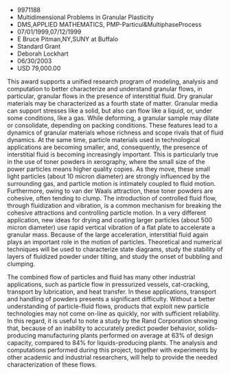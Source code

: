 
* 9971188
* Multidimensional Problems in Granular Plasticity
* DMS,APPLIED MATHEMATICS, PMP-Particul&MultiphaseProcess
* 07/01/1999,07/12/1999
* E Bruce Pitman,NY,SUNY at Buffalo
* Standard Grant
* Deborah Lockhart
* 06/30/2003
* USD 79,000.00

This award supports a unified research program of modeling, analysis and
computation to better characterize and understand granular flows, in particular,
granular flows in the presence of interstitial fluid. Dry granular materials may
be characterized as a fourth state of matter. Granular media can support
stresses like a solid, but also can flow like a liquid, or, under some
conditions, like a gas. While deforming, a granular sample may dilate or
consolidate, depending on packing conditions. These features lead to a dynamics
of granular materials whose richness and scope rivals that of fluid dynamics. At
the same time, particle materials used in technological applications are
becoming smaller, and, consequently, the presence of interstitial fluid is
becoming increasingly important. This is particularly true in the use of toner
powders in xerography, where the small size of the power particles means higher
quality copies. As they move, these small light particles (about 10 micron
diameter) are strongly influenced by the surrounding gas, and particle motion is
intimately coupled to fluid motion. Furthermore, owing to van der Waals
attraction, these toner powders are cohesive, often tending to clump. The
introduction of controlled fluid flow, through fluidization and vibration, is a
common mechanism for breaking the cohesive attractions and controlling particle
motion. In a very different application, new ideas for drying and coating larger
particles (about 500 micron diameter) use rapid vertical vibration of a flat
plate to accelerate a granular mass. Because of the large acceleration,
interstitial fluid again plays an important role in the motion of particles.
Theoretical and numerical techniques will be used to characterize state
diagrams, study the stability of layers of fluidized powder under tilting, and
study the onset of bubbling and clumping.

The combined flow of particles and fluid has many other industrial applications,
such as particle flow in pressurized vessels, cat-cracking, transport by
lubrication, and heat transfer. In these applications, transport and handling of
powders presents a significant difficulty. Without a better understanding of
particle-fluid flows, products that exploit new particle technologies may not
come on-line as quickly, nor with sufficient reliability. In this regard, it is
useful to note a study by the Rand Corporation showing that, because of an
inability to accurately predict powder behavior, solids-producing manufacturing
plants performed on average at 63% of design capacity, compared to 84% for
liquids-producing plants. The analysis and computations performed during this
project, together with experiments by other academic and industrial researchers,
will help to provide the needed characterization of these flows.


